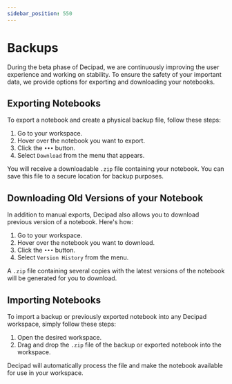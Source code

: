 ```yaml
---
sidebar_position: 550
---
```


# Backups

During the beta phase of Decipad, we are continuously improving the user experience and working on stability. To ensure the safety of your important data, we provide options for exporting and downloading your notebooks.

## Exporting Notebooks

To export a notebook and create a physical backup file, follow these steps:

1. Go to your workspace.
2. Hover over the notebook you want to export.
3. Click the `•••` button.
4. Select `Download` from the menu that appears.

You will receive a downloadable `.zip` file containing your notebook. You can save this file to a secure location for backup purposes.

## Downloading Old Versions of your Notebook

In addition to manual exports, Decipad also allows you to download previous version of a notebook. Here's how:

1. Go to your workspace.
2. Hover over the notebook you want to download.
3. Click the `•••` button.
4. Select `Version History` from the menu.

A `.zip` file containing several copies with the latest versions of the notebook will be generated for you to download.

## Importing Notebooks

To import a backup or previously exported notebook into any Decipad workspace, simply follow these steps:

1. Open the desired workspace.
2. Drag and drop the `.zip` file of the backup or exported notebook into the workspace.

Decipad will automatically process the file and make the notebook available for use in your workspace.
